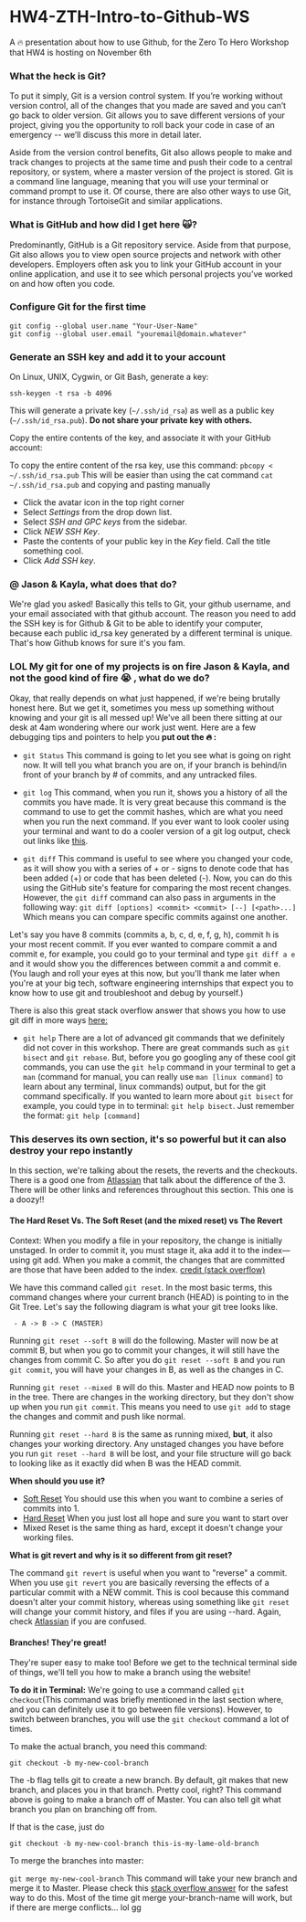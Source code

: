 # HW4-ZTH-Intro-to-Github-WS
A :fire: presentation about how to use Github, for the Zero To Hero Workshop that HW4 is hosting on November 6th

### What the heck is Git?

To put it simply, Git is a version control system. If you’re working without version control, all of the changes that you made are saved and you can’t go back to older version. Git allows you to save different versions of your project, giving you the opportunity to roll back your code in case of an emergency -- we’ll discuss this more in detail later.

Aside from the version control benefits, Git also allows people to make and track changes to projects at the same time and push their code to a central repository, or system, where a master version of the project is stored. Git is a command line language, meaning that you will use your terminal or command prompt to use it. Of course, there are also other ways to use Git, for instance through TortoiseGit and similar applications. 

### What is GitHub and how did I get here 🙀?

Predominantly, GitHub is a Git repository service. Aside from that purpose, Git also allows you to view open source projects and network with other developers. Employers often ask you to link your GitHub account in your online application, and use it to see which personal projects you’ve worked on and how often you code. 

### Configure Git for the first time

```
git config --global user.name "Your-User-Name"
git config --global user.email "youremail@domain.whatever"
```
### Generate an SSH key and add it to your account

On Linux, UNIX, Cygwin, or Git Bash, generate a key:

```
ssh-keygen -t rsa -b 4096
```
This will generate a private key (`~/.ssh/id_rsa`) as well as a public key (`~/.ssh/id_rsa.pub`).
**Do not share your private key with others.**

Copy the entire contents of the key, and associate it with your GitHub account:

To copy the entire content of the rsa key, use this command: ```pbcopy < ~/.ssh/id_rsa.pub``` 
This will be easier than using the cat command ```cat ~/.ssh/id_rsa.pub``` and copying and pasting manually 

* Click the avatar icon in the top right corner
* Select *Settings* from the drop down list.
* Select *SSH and GPC keys* from the sidebar.
* Click *NEW SSH Key*.
* Paste the contents of your public key in the *Key* field. Call the title something cool.
* Click *Add SSH key*.

### @ Jason & Kayla, what does that do?

We're glad you asked! Basically this tells to Git, your github username, and your email associated with that github account. The reason you need to add the SSH key is for Github & Git to be able to identify your computer, because each public id_rsa key generated by a different terminal is unique. That's how Github knows for sure it's you fam. 

### LOL My git for one of my projects is on fire Jason & Kayla, and not the good kind of fire :sob: , what do we do?

Okay, that really depends on what just happened, if we're being brutally honest here. But we get it, sometimes you mess up something without knowing and your git is all messed up! We've all been there sitting at our desk at 4am wondering where our work just went. Here are a few debugging tips and pointers to help you **put out the :fire: :**

* `git Status` 
This command is going to let you see what is going on right now. It will tell you what branch you are on, if your branch is behind/in   front of your branch by # of commits, and any untracked files.

* `git log` 
This command, when you run it, shows you a history of all the commits you have made. It is very great because this command is the command to use to get the commit hashes, which are what you need when you run the next command. If you ever want to look cooler using your terminal and want to do a cooler version of a git log output, check out links like [this](https://coderwall.com/p/euwpig/a-better-git-log). 

* `git diff`
This command is useful to see where you changed your code, as it will show you with a series of + or - signs to denote code that has been added (+) or code that has been deleted (-). Now, you can do this using the GitHub site's feature for comparing the most recent changes. However, the `git diff` command can also pass in arguments in the following way: `git diff [options] <commit> <commit> [--] [<path>...]`
Which means you can compare specific commits against one another.

Let's say you have 8 commits (commits a, b, c, d, e, f, g, h), commit h is your most recent commit. If you ever wanted to compare commit a and commit e, for example, you could go to your terminal and type `git diff a e` and it would show you the differences between commit a and commit e. (You laugh and roll your eyes at this now, but you'll thank me later when you're at your big tech, software engineering internships that expect you to know how to use git and troubleshoot and debug by yourself.) 

There is also this great stack overflow answer that shows you how to use git diff in more ways [here:](https://stackoverflow.com/a/1195209)

* `git help`
There are a lot of advanced git commands that we definitely did not cover in this workshop. There are great commands such as `git bisect` and `git rebase`. But, before you go googling any of these cool git commands, you can use the `git help` command in your terminal to get a `man` (command for manual, you can really use `man [linux command]` to learn about any terminal, linux commands) output, but for the git command specifically. If you wanted to learn more about `git bisect` for example, you could type in to terminal: `git help bisect`. Just remember the format: `git help [command]`

### This deserves its own section, it's so powerful but it can also destroy your repo instantly 

In this section, we're talking about the resets, the reverts and the checkouts. There is a good one from [Atlassian](https://www.atlassian.com/git/tutorials/resetting-checking-out-and-reverting) that talk about the difference of the 3. There will be other links and references throughout this section. This one is a doozy!! 

#### The Hard Reset Vs. The Soft Reset (and the mixed reset) vs The Revert

Context: 
When you modify a file in your repository, the change is initially unstaged. In order to commit it, you must stage it, aka add it to the index—using git add. When you make a commit, the changes that are committed are those that have been added to the index. [credit (stack overflow)](https://stackoverflow.com/questions/3528245/whats-the-difference-between-git-reset-mixed-soft-and-hard)

We have this command called `git reset`. In the most basic terms, this command changes where your current branch (HEAD) is pointing to in the Git Tree. Let's say the following diagram is what your git tree looks like.

``` - A -> B -> C (MASTER)```

Running `git reset --soft B` will do the following. Master will now be at commit B, but when you go to commit your changes, it will still have the changes from commit C. So after you do `git reset --soft B` and you run `git commit`, you will have your changes in B, as well as the changes in C. 

Running `git reset --mixed B` will do this. Master and HEAD now points to B in the tree. There are changes in the working directory, but they don't show up when you run `git commit`. This means you need to use `git add` to stage the changes and commit and push like normal. 

Running `git reset --hard B` is the same as running mixed, **but**, it also changes your working directory. Any unstaged changes you have before you run `git reset --hard B` will be lost, and your file structure will go back to looking like as it exactly did when B was the HEAD commit. 

**When should you use it?** 

* [Soft Reset](https://stackoverflow.com/a/26172014) You should use this when you want to combine a series of commits into 1. 
* [Hard Reset](https://www.alexkras.com/19-git-tips-for-everyday-use/#stages) When you just lost all hope and sure you want to start over
* Mixed Reset is the same thing as hard, except it doesn't change your working files. 

**What is git revert and why is it so different from git reset?**

The command `git revert` is useful when you want to "reverse" a commit. When you use `git revert` you are basically reversing the effects of a particular commit with a NEW commit. This is cool because this command doesn't alter your commit history, whereas using something like `git reset` will change your commit history, and files if you are using --hard. Again, check [Atlassian](https://www.atlassian.com/git/tutorials/resetting-checking-out-and-reverting) if you are confused. 

#### Branches! They're great! 

They're super easy to make too! Before we get to the technical terminal side of things, we'll tell you how to make a branch using the website! 

**To do it in Terminal:**
We're going to use a command called `git checkout`(This command was briefly mentioned in the last section where, and you can definitely use it to go between file versions). However, to switch between branches, you will use the `git checkout` command a lot of times. 

To make the actual branch, you need this command: 

`git checkout -b my-new-cool-branch`

The -b flag tells git to create a new branch. By default, git makes that new branch, and places you in that branch. Pretty cool, right?
This command above is going to make a branch off of Master. You can also tell git what branch you plan on branching off from. 

If that is the case, just do 

`git checkout -b my-new-cool-branch this-is-my-lame-old-branch` 

To merge the branches into master: 

`git merge my-new-cool-branch`
This command will take your new branch and merge it to Master. Please check this [stack overflow answer](https://stackoverflow.com/questions/5601931/best-and-safest-way-to-merge-a-git-branch-into-master) for the safest way to do this. Most of the time git merge your-branch-name will work, but if there are merge conflicts... lol gg










